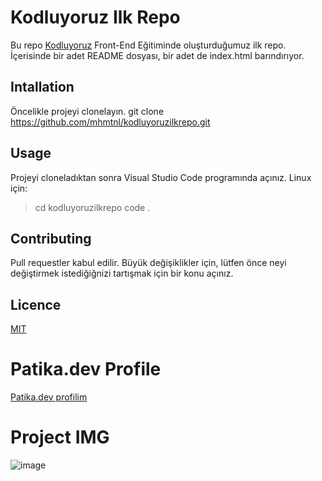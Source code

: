 # Kodluyoruz Ilk Repo
Bu repo  [Kodluyoruz](https://kodluyoruz.org/) Front-End Eğitiminde oluşturduğumuz ilk repo. İçerisinde bir adet README dosyası, bir adet de index.html barındırıyor.

## Intallation 
Öncelikle projeyi clonelayın.
git clone https://github.com/mhmtnl/kodluyoruzilkrepo.git

## Usage
Projeyi cloneladıktan sonra Visual Studio Code programında açınız.
Linux için:

> cd kodluyoruzilkrepo
> code .

## Contributing
Pull requestler kabul edilir. Büyük değişiklikler için, lütfen önce neyi değiştirmek istediğiğnizi tartışmak için bir konu açınız.

## Licence
[MIT](https://choosealicense.com/licenses/mit/)

# Patika.dev Profile
[Patika.dev profilim](https://app.patika.dev/munlu)

# Project IMG
![image](\kodluyoruzilkrepo\PROJECT_IMG.png)
